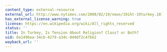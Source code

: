 ```yaml
---
content_type: external-resource
external_url: http://www.nytimes.com/2008/02/19/news/19iht-19turkey.10165600.html?pagewanted=all
has_external_license_warning: true
license: https://en.wikipedia.org/wiki/All_rights_reserved
status: ''
title: In Turkey, Is Tension About Religion? Class? or Both?
uid: 0a1496ea-34cb-4279-a34c-049df2c47bb2
wayback_url: ''
---
```

